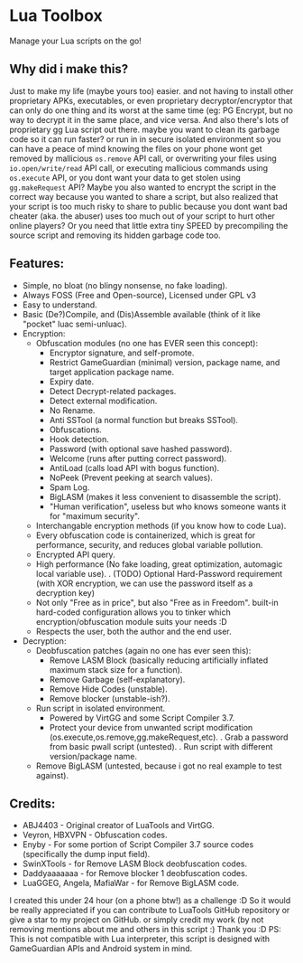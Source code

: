 # Lua Toolbox
Manage your Lua scripts on the go!

## Why did i make this?
Just to make my life (maybe yours too) easier. and not having to install other proprietary APKs, executables, or even proprietary decryptor/encryptor that can only do one thing and its worst at the same time (eg: PG Encrypt, but no way to decrypt it in the same place, and vice versa. And also there's lots of proprietary gg Lua script out there. maybe you want to clean its garbage code so it can run faster? or run in in secure isolated environment so you can have a peace of mind knowing the files on your phone wont get removed by mallicious `os.remove` API call, or overwriting your files using `io.open/write/read` API call, or executing mallicious commands using `os.execute` API, or you dont want your data to get stolen using `gg.makeRequest` API? Maybe you also wanted to encrypt the script in the correct way because you wanted to share a script, but also realized that your script is too much risky to share to public because you dont want bad cheater (aka. the abuser) uses too much out of your script to hurt other online players? Or you need that little extra tiny SPEED by precompiling the source script and removing its hidden garbage code too.

## Features:
+ Simple, no bloat (no blingy nonsense, no fake loading).
+ Always FOSS (Free and Open-source), Licensed under GPL v3
+ Easy to understand.
+ Basic (De?)Compile, and (Dis)Assemble available (think of it like "pocket" luac semi-unluac).
+ Encryption:
	+ Obfuscation modules (no one has EVER seen this concept):
		+ Encryptor signature, and self-promote.
		+ Restrict GameGuardian (minimal) version, package name, and target application package name.
		+ Expiry date.
		+ Detect Decrypt-related packages.
		+ Detect external modification.
		+ No Rename.
		+ Anti SSTool (a normal function but breaks SSTool).
		+ Obfuscations.
		+ Hook detection.
		+ Password (with optional save hashed password).
		+ Welcome (runs after putting correct password).
		+ AntiLoad (calls load API with bogus function).
		+ NoPeek (Prevent peeking at search values).
		+ Spam Log.
		+ BigLASM (makes it less convenient to disassemble the script).
		+ "Human verification", useless but who knows someone wants it for "maximum security".
	+ Interchangable encryption methods (if you know how to code Lua).
	+ Every obfuscation code is containerized, which is great for performance, security, and reduces global variable pollution.
	+ Encrypted API query.
	+ High performance (No fake loading, great optimization, automagic local variable use).
	. (TODO) Optional Hard-Password requirement (with XOR encryption, we can use the password itself as a decryption key)
	+ Not only "Free as in price", but also "Free as in Freedom". built-in hard-coded configuration allows you to tinker which encryption/obfuscation module suits your needs :D
	+ Respects the user, both the author and the end user.
+ Decryption:
	+ Deobfuscation patches (again no one has ever seen this):
		+ Remove LASM Block (basically reducing artificially inflated maximum stack size for a function).
		+ Remove Garbage (self-explanatory).
		+ Remove Hide Codes (unstable).
		+ Remove blocker (unstable-ish?).
	+ Run script in isolated environment.
		+ Powered by VirtGG and some Script Compiler 3.7.
		+ Protect your device from unwanted script modification (os.execute,os.remove,gg.makeRequest,etc).
		. Grab a password from basic pwall script (untested).
		. Run script with different version/package name.
	+ Remove BigLASM (untested, because i got no real example to test against).

## Credits:
- ABJ4403 - Original creator of LuaTools and VirtGG.
- Veyron, HBXVPN - Obfuscation codes.
- Enyby - For some portion of Script Compiler 3.7 source codes (specifically the dump input field).
- SwinXTools - for Remove LASM Block deobfuscation codes.
- Daddyaaaaaaa - for Remove blocker 1 deobfuscation codes.
- LuaGGEG, Angela, MafiaWar - for Remove BigLASM code.

I created this under 24 hour (on a phone btw!) as a challenge :D So it would be really appreciated if you can contribute to LuaTools GitHub repository or give a star to my project on GitHub. or simply credit my work (by not removing mentions about me and others in this script :) Thank you :D
PS: This is not compatible with Lua interpreter, this script is designed with GameGuardian APIs and Android system in mind.
